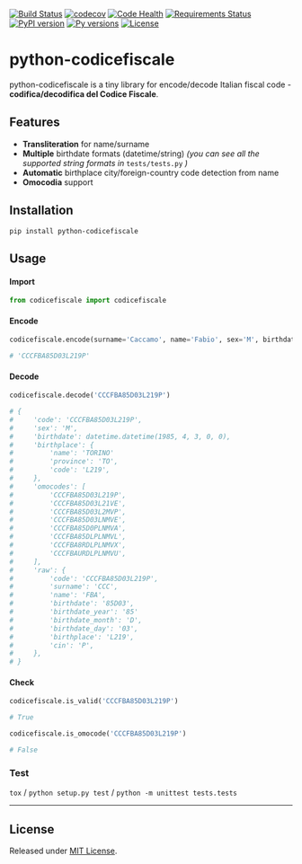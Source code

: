 [![Build Status](https://travis-ci.org/fabiocaccamo/python-codicefiscale.svg?branch=master)](https://travis-ci.org/fabiocaccamo/python-codicefiscale)
[![codecov](https://codecov.io/gh/fabiocaccamo/python-codicefiscale/branch/master/graph/badge.svg)](https://codecov.io/gh/fabiocaccamo/python-codicefiscale)
[![Code Health](https://landscape.io/github/fabiocaccamo/python-codicefiscale/master/landscape.svg?style=flat)](https://landscape.io/github/fabiocaccamo/python-codicefiscale/master)
[![Requirements Status](https://requires.io/github/fabiocaccamo/python-codicefiscale/requirements.svg?branch=master)](https://requires.io/github/fabiocaccamo/python-codicefiscale/requirements/?branch=master)
[![PyPI version](https://badge.fury.io/py/python-codicefiscale.svg)](https://badge.fury.io/py/python-codicefiscale)
[![Py versions](https://img.shields.io/pypi/pyversions/python-codicefiscale.svg)](https://img.shields.io/pypi/pyversions/python-codicefiscale.svg)
[![License](https://img.shields.io/pypi/l/python-codicefiscale.svg)](https://img.shields.io/pypi/l/python-codicefiscale.svg)

# python-codicefiscale
python-codicefiscale is a tiny library for encode/decode Italian fiscal code - **codifica/decodifica del Codice Fiscale**.

## Features
- **Transliteration** for name/surname
- **Multiple** birthdate formats (datetime/string) *(you can see all the supported string formats in* `tests/tests.py` *)*
- **Automatic** birthplace city/foreign-country code detection from name
- **Omocodia** support

## Installation
`pip install python-codicefiscale`

## Usage

#### Import
```python
from codicefiscale import codicefiscale
```
#### Encode
```python
codicefiscale.encode(surname='Caccamo', name='Fabio', sex='M', birthdate='03/04/1985', birthplace='Torino')

# 'CCCFBA85D03L219P'
```
#### Decode
```python
codicefiscale.decode('CCCFBA85D03L219P')

# {
#     'code': 'CCCFBA85D03L219P',
#     'sex': 'M',
#     'birthdate': datetime.datetime(1985, 4, 3, 0, 0),
#     'birthplace': {
#         'name': 'TORINO'
#         'province': 'TO',
#         'code': 'L219',
#     },
#     'omocodes': [
#         'CCCFBA85D03L219P',
#         'CCCFBA85D03L21VE',
#         'CCCFBA85D03L2MVP',
#         'CCCFBA85D03LNMVE',
#         'CCCFBA85D0PLNMVA',
#         'CCCFBA85DLPLNMVL',
#         'CCCFBA8RDLPLNMVX',
#         'CCCFBAURDLPLNMVU',
#     ],
#     'raw': {
#         'code': 'CCCFBA85D03L219P',
#         'surname': 'CCC',
#         'name': 'FBA',
#         'birthdate': '85D03',
#         'birthdate_year': '85'
#         'birthdate_month': 'D',
#         'birthdate_day': '03',
#         'birthplace': 'L219',
#         'cin': 'P',
#     },
# }
```

#### Check
```python
codicefiscale.is_valid('CCCFBA85D03L219P')

# True
```
```python
codicefiscale.is_omocode('CCCFBA85D03L219P')

# False
```

### Test

`tox` / `python setup.py test` / `python -m unittest tests.tests`

---

## License
Released under [MIT License](LICENSE).
